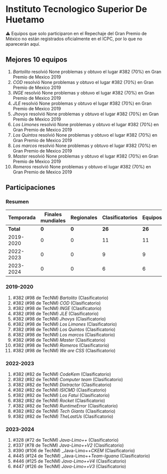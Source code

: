 # Instituto Tecnologico Superior De Huetamo

:warning: Equipos que solo participaron en el Repechaje del Gran Premio de México no están registrados oficialmente en el ICPC, por lo que no aparecerán aquí.

## Mejores 10 equipos

1. _Bartolito_ resolvió None problemas y obtuvo el lugar #382 (70%) en Gran Premio de Mexico 2019
1. _COD_ resolvió None problemas y obtuvo el lugar #382 (70%) en Gran Premio de Mexico 2019
1. _INGE_ resolvió None problemas y obtuvo el lugar #382 (70%) en Gran Premio de Mexico 2019
1. _JLE_ resolvió None problemas y obtuvo el lugar #382 (70%) en Gran Premio de Mexico 2019
1. _Jhovys_ resolvió None problemas y obtuvo el lugar #382 (70%) en Gran Premio de Mexico 2019
1. _Los Limones_ resolvió None problemas y obtuvo el lugar #382 (70%) en Gran Premio de Mexico 2019
1. _Los Quintos_ resolvió None problemas y obtuvo el lugar #382 (70%) en Gran Premio de Mexico 2019
1. _Los marcos_ resolvió None problemas y obtuvo el lugar #382 (70%) en Gran Premio de Mexico 2019
1. _Master_ resolvió None problemas y obtuvo el lugar #382 (70%) en Gran Premio de Mexico 2019
1. _Romeros_ resolvió None problemas y obtuvo el lugar #382 (70%) en Gran Premio de Mexico 2019

## Participaciones

### Resumen

| Temporada | Finales mundiales | Regionales | Clasificatorios | Equipos |
| --- | --- | --- | --- | --- |
| **Total** | **0** | **0** | **26** | **26** |
| 2019-2020 | 0 | 0 | 11 | 11 |
| 2022-2023 | 0 | 0 | 9 | 9 |
| 2023-2024 | 0 | 0 | 6 | 6 |

### 2019-2020

1. #382 (#98 de TecNM) _Bartolito_ (Clasificatorio)
1. #382 (#98 de TecNM) _COD_ (Clasificatorio)
1. #382 (#98 de TecNM) _INGE_ (Clasificatorio)
1. #382 (#98 de TecNM) _JLE_ (Clasificatorio)
1. #382 (#98 de TecNM) _Jhovys_ (Clasificatorio)
1. #382 (#98 de TecNM) _Los Limones_ (Clasificatorio)
1. #382 (#98 de TecNM) _Los Quintos_ (Clasificatorio)
1. #382 (#98 de TecNM) _Los marcos_ (Clasificatorio)
1. #382 (#98 de TecNM) _Master_ (Clasificatorio)
1. #382 (#98 de TecNM) _Romeros_ (Clasificatorio)
1. #382 (#98 de TecNM) _We are CSS_ (Clasificatorio)

### 2022-2023

1. #382 (#82 de TecNM) _CodeKem_ (Clasificatorio)
1. #382 (#82 de TecNM) _Computer team_ (Clasificatorio)
1. #382 (#82 de TecNM) _Dixtractor_ (Clasificatorio)
1. #382 (#82 de TecNM) _ISICMD_ (Clasificatorio)
1. #382 (#82 de TecNM) _Los Fatui_ (Clasificatorio)
1. #382 (#82 de TecNM) _Rocket_ (Clasificatorio)
1. #382 (#82 de TecNM) _RuntimeError_ (Clasificatorio)
1. #382 (#82 de TecNM) _Tech Giants_ (Clasificatorio)
1. #382 (#82 de TecNM) _TheLastUs_ (Clasificatorio)

### 2023-2024

1. #328 (#72 de TecNM) _Java-Limo++_ (Clasificatorio)
1. #337 (#78 de TecNM) _Java-Limo++V2_ (Clasificatorio)
1. #390 (#106 de TecNM) _Java-Limo++_CKEM_ (Clasificatorio)
1. #445 (#124 de TecNM) _Java-Limo++_Team-Iguana_ (Clasificatorio)
1. #446 (#125 de TecNM) _Java-Limo++V4_ (Clasificatorio)
1. #447 (#126 de TecNM) _Java-Limo++V3_ (Clasificatorio)



